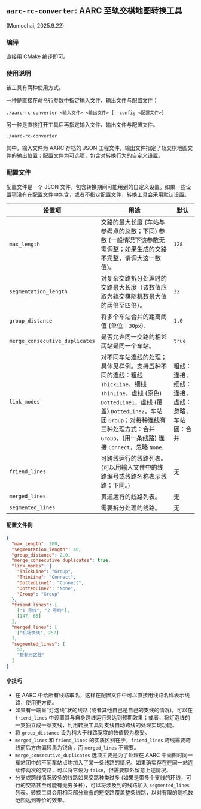 ## `aarc-rc-converter`: AARC 至轨交棋地图转换工具

(Momochai, 2025.9.22)

### 编译

直接用 CMake 编译即可。 

### 使用说明

该工具有两种使用方式。

一种是直接在命令行参数中指定输入文件、输出文件与配置文件：
```
./aarc-rc-converter <输入文件> <输出文件> [--config <配置文件>]
```
另一种是直接打开工具后再指定输入文件、输出文件与配置文件。
```
./aarc-rc-converter
```
其中，输入文件为 AARC 存档的 JSON 工程文件，输出文件指定了轨交棋地图文件的输出位置；配置文件为可选项，包含对转换行为的自定义设置。

### 配置文件

配置文件是一个 JSON 文件，包含转换期间可能用到的自定义设置。如果一些设置项没有在配置文件中包含，或者不指定配置文件，转换工具会采用默认设置。

|设置项|用途|默认|
|---|---|---|
|`max_length`|交路的最大长度 (车站与参考点的总数；下同) 参数 (一般情况下该参数无需调整；如果生成的交路不完整，请调大这一数值)。|`128`|
|`segmentation_length`|对复杂交路拆分处理时的交路最大长度（该数值应取为轨交棋随机数最大值的两倍至四倍）。|`32`|
|`group_distance`|将多个车站合并的距离阈值 (单位：`30px`).|`1.0`|
|`merge_consecutive_duplicates`|是否允许同一交路的相邻两站是同一个车站。|`true`|
|`link_modes`|对不同车站连线的处理；具体见样例。支持五种不同的连线：粗线 `ThickLine`，细线 `ThinLine`，虚线 (原色) `DottedLine1`，虚线 (覆盖) `DottedLine2`，车站团 `Group`；对每种连线有三种处理方式：合并 `Group`，(用一条线路) 连接 `Connect`，忽略 `None`.| 粗线：连接，细线：连接，虚线：忽略，车站团：合并
|`friend_lines`|可跨线运行的线路列表。(可以用输入文件中的线路编号或线路名称表示线路；下同。)|无|
|`merged_lines`|贯通运行的线路列表。|无|
|`segmented_lines`|需要拆分处理的线路。|无|

#### 配置文件例

```JSON
{
  "max_length": 200,
  "segmentation_length": 40,
  "group_distance": 2.0,
  "merge_consecutive_duplicates": true,
  "link_modes": {
    "ThickLine": "Group",
    "ThinLine": "Connect",
    "DottedLine1": "Connect",
    "DottedLine2": "None",
    "Group": "Group"
  },
  "friend_lines": [
    ["1 号线", "2 号线"],
    [147, 65]
  ],
  "merged_lines": [
    ["机场快线", 257]
  ],
  "segmented_lines": [
    53,
    "轻轨市区线"
  ]
}
```

#### 小技巧

- 在 AARC 中给所有线路取名，这样在配置文件中可以直接用线路名称表示线路，使用更方便。
- 如果有一端呈“灯泡线”状的线路 (或者其他自己是自己的支线的情况)，可以在 `friend_lines` 中设置其与自身跨线运行来达到预期效果；或者，将灯泡线的一支独立成一条支线，利用转换工具对支线自动跨线的处理实现功能。
- 将 `group_distance` 设为稍大于线路宽度的数值较为稳妥。
- `merged_lines` 和 `friend_lines` 的实质区别在于，`friend_lines` 跨线需要跨线前后方向偏转角为锐角，而 `merged_lines` 不需要。
- `merge_consecutive_duplicates` 选项主要是为了处理在 AARC 中画图时同一车站团中的不同车站点均加入了某一条线路的情况。如果确实存在在同一站连续停两次的交路，可以将它设为 `false`，但需要额外留意上述情况。
- 分支或跨线情况较多的线路如果交路种类过多 (如果是带多个支线的环线，可行的交路甚至可能有无穷多种)，可以将涉及到的线路加入 `segmented_lines` 列表。转换工具会用相互部分重叠的短交路覆盖整条线路，以对有限的随机数范围达到等价的效果。